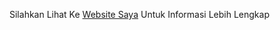 Silahkan Lihat Ke
[Website Saya](https://zaiddzulfiqar.000webhostapp.com/)
Untuk Informasi Lebih Lengkap
